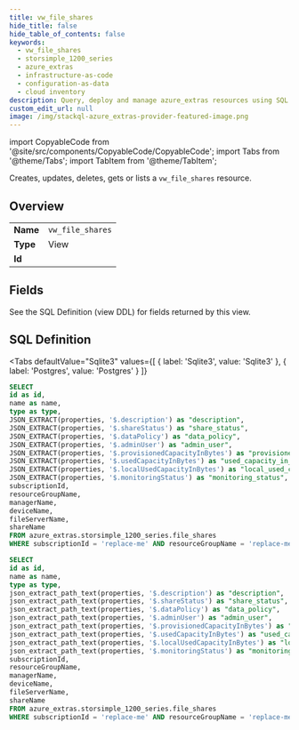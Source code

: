 ```yaml
--- 
title: vw_file_shares
hide_title: false
hide_table_of_contents: false
keywords:
  - vw_file_shares
  - storsimple_1200_series
  - azure_extras
  - infrastructure-as-code
  - configuration-as-data
  - cloud inventory
description: Query, deploy and manage azure_extras resources using SQL
custom_edit_url: null
image: /img/stackql-azure_extras-provider-featured-image.png
---
```


import CopyableCode from '@site/src/components/CopyableCode/CopyableCode';
import Tabs from '@theme/Tabs';
import TabItem from '@theme/TabItem';

Creates, updates, deletes, gets or lists a <code>vw_file_shares</code> resource.

## Overview
<table><tbody>
<tr><td><b>Name</b></td><td><code>vw_file_shares</code></td></tr>
<tr><td><b>Type</b></td><td>View</td></tr>
<tr><td><b>Id</b></td><td><CopyableCode code="azure_extras.storsimple_1200_series.vw_file_shares" /></td></tr>
</tbody></table>

## Fields

See the SQL Definition (view DDL) for fields returned by this view.

## SQL Definition

<Tabs
defaultValue="Sqlite3"
values={[
{ label: 'Sqlite3', value: 'Sqlite3' },
{ label: 'Postgres', value: 'Postgres' }
]}
>
<TabItem value="Sqlite3">

```sql
SELECT
id as id,
name as name,
type as type,
JSON_EXTRACT(properties, '$.description') as "description",
JSON_EXTRACT(properties, '$.shareStatus') as "share_status",
JSON_EXTRACT(properties, '$.dataPolicy') as "data_policy",
JSON_EXTRACT(properties, '$.adminUser') as "admin_user",
JSON_EXTRACT(properties, '$.provisionedCapacityInBytes') as "provisioned_capacity_in_bytes",
JSON_EXTRACT(properties, '$.usedCapacityInBytes') as "used_capacity_in_bytes",
JSON_EXTRACT(properties, '$.localUsedCapacityInBytes') as "local_used_capacity_in_bytes",
JSON_EXTRACT(properties, '$.monitoringStatus') as "monitoring_status",
subscriptionId,
resourceGroupName,
managerName,
deviceName,
fileServerName,
shareName
FROM azure_extras.storsimple_1200_series.file_shares
WHERE subscriptionId = 'replace-me' AND resourceGroupName = 'replace-me' AND managerName = 'replace-me' AND deviceName = 'replace-me';
```

</TabItem>
<TabItem value="Postgres">

```sql
SELECT
id as id,
name as name,
type as type,
json_extract_path_text(properties, '$.description') as "description",
json_extract_path_text(properties, '$.shareStatus') as "share_status",
json_extract_path_text(properties, '$.dataPolicy') as "data_policy",
json_extract_path_text(properties, '$.adminUser') as "admin_user",
json_extract_path_text(properties, '$.provisionedCapacityInBytes') as "provisioned_capacity_in_bytes",
json_extract_path_text(properties, '$.usedCapacityInBytes') as "used_capacity_in_bytes",
json_extract_path_text(properties, '$.localUsedCapacityInBytes') as "local_used_capacity_in_bytes",
json_extract_path_text(properties, '$.monitoringStatus') as "monitoring_status",
subscriptionId,
resourceGroupName,
managerName,
deviceName,
fileServerName,
shareName
FROM azure_extras.storsimple_1200_series.file_shares
WHERE subscriptionId = 'replace-me' AND resourceGroupName = 'replace-me' AND managerName = 'replace-me' AND deviceName = 'replace-me';
```

</TabItem>
</Tabs>

